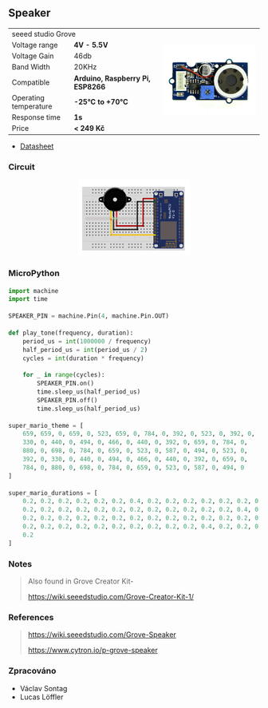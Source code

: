 ## Speaker

<table border="0" width="100%"><tr><td colspan=2 width="60%">seeed studio Grove </td>
<td rowspan=9 width="40%" align="right"><img src="../../.img/speak.jpg" width="200px" /></td></tr>
<tr><td>Voltage range</td><td><b>4V - 5.5V</b></td></tr>
<tr><td>Voltage Gain</td><td><b></b>46db</td></tr>
<tr><td>Band Width</td><td><b></b>20KHz</td></tr>
<tr><td>Compatible</td><td><b>Arduino, Raspberry Pi, ESP8266</b></td></tr>
<tr><td>Operating temperature</td><td><b>-25°C to +70°C</b></td></tr>
<tr><td>Response time</td><td><b>1s</b></td></tr>
<tr><td>Price</td><td><b>< 249 Kč</b></td></tr></table>

* [Datasheet](./datasheet.pdf)

### Circuit
<p align="center"><img src="../../.img/speak.png" width="45%" /></p>

### MicroPython

```python
import machine
import time

SPEAKER_PIN = machine.Pin(4, machine.Pin.OUT)

def play_tone(frequency, duration):
    period_us = int(1000000 / frequency)
    half_period_us = int(period_us / 2)
    cycles = int(duration * frequency)

    for _ in range(cycles):
        SPEAKER_PIN.on()
        time.sleep_us(half_period_us)
        SPEAKER_PIN.off()
        time.sleep_us(half_period_us)

super_mario_theme = [
    659, 659, 0, 659, 0, 523, 659, 0, 784, 0, 392, 0, 523, 0, 392, 0,
    330, 0, 440, 0, 494, 0, 466, 0, 440, 0, 392, 0, 659, 0, 784, 0,
    880, 0, 698, 0, 784, 0, 659, 0, 523, 0, 587, 0, 494, 0, 523, 0,
    392, 0, 330, 0, 440, 0, 494, 0, 466, 0, 440, 0, 392, 0, 659, 0,
    784, 0, 880, 0, 698, 0, 784, 0, 659, 0, 523, 0, 587, 0, 494, 0
]

super_mario_durations = [
    0.2, 0.2, 0.2, 0.2, 0.2, 0.2, 0.4, 0.2, 0.2, 0.2, 0.2, 0.2, 0.2, 0.2, 0.4, 0.2,
    0.2, 0.2, 0.2, 0.2, 0.2, 0.2, 0.2, 0.2, 0.2, 0.2, 0.2, 0.2, 0.4, 0.2, 0.2, 0.2,
    0.2, 0.2, 0.2, 0.2, 0.2, 0.2, 0.2, 0.2, 0.2, 0.2, 0.2, 0.2, 0.2, 0.2, 0.2, 0.2,
    0.2, 0.2, 0.2, 0.2, 0.2, 0.2, 0.2, 0.2, 0.2, 0.2, 0.4, 0.2, 0.2, 0.2, 0.2, 0.2,
    0.2
]
```

### Notes
>Also found in Grove Creator Kit-
>
>https://wiki.seeedstudio.com/Grove-Creator-Kit-1/

### References
> https://wiki.seeedstudio.com/Grove-Speaker
>
> https://www.cytron.io/p-grove-speaker

### Zpracováno
- Václav Sontag
- Lucas Löffler